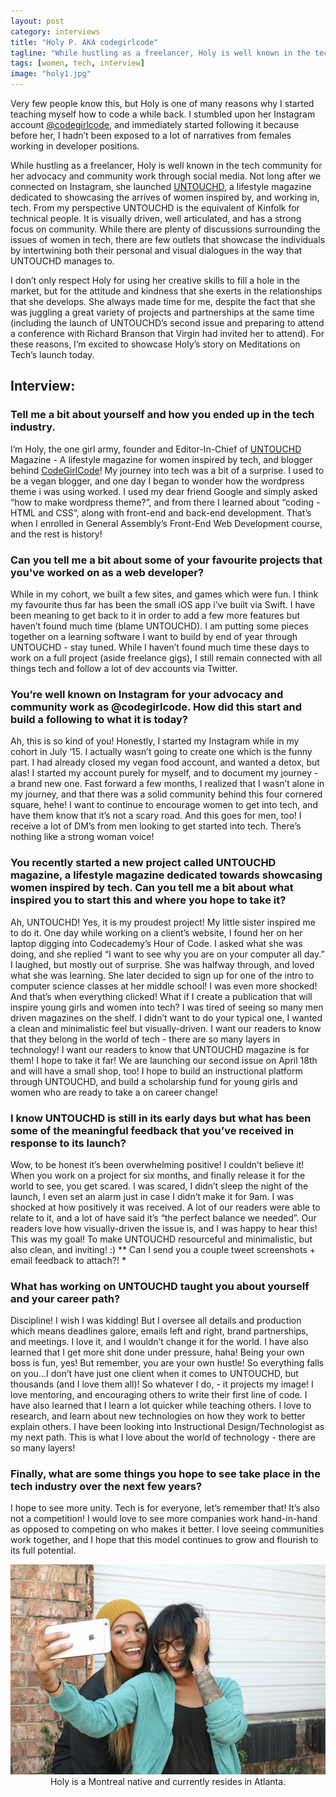 ```yaml
---
layout: post
category: interviews
title: "Holy P. AKA codegirlcode"
tagline: "While hustling as a freelancer, Holy is well known in the tech community for her advocacy and community work through social media."
tags: [women, tech, interview]
image: "holy1.jpg"
---
```


Very few people know this, but Holy is one of many reasons why I started teaching myself how to code a while back. I stumbled upon her Instagram account [@codegirlcode](http://instagram.com/codegirlcode), and immediately started following it because before her, I hadn’t been exposed to a lot of narratives from females working in developer positions.

While hustling as a freelancer, Holy is well known in the tech community for her advocacy and community work through social media. Not long after we connected on Instagram, she launched [UNTOUCHD](https://www.untouchd.co/), a lifestyle magazine dedicated to showcasing the arrives of women inspired by, and working in, tech. From my perspective UNTOUCHD is the equivalent of Kinfolk for technical people. It is visually driven, well articulated, and has a strong focus on community. While there are plenty of discussions surrounding the issues of women in tech, there are few outlets that showcase the individuals by intertwining both their personal and visual dialogues in the way that UNTOUCHD manages to.

I don’t only respect Holy for using her creative skills to fill a hole in the market, but for the attitude and kindness that she exerts in the relationships that she develops. She always made time for me, despite the fact that she was juggling a great variety of projects and partnerships at the same time (including the launch of UNTOUCHD’s second issue and preparing to attend a conference with Richard Branson that Virgin had invited her to attend). For these reasons, I’m excited to showcase Holy’s story on Meditations on Tech’s launch today.

## Interview:
### Tell me a bit about yourself and how you ended up in the tech industry.
I’m Holy, the one girl army, founder and Editor-In-Chief of [UNTOUCHD](https://www.untouchd.co/) Magazine - A lifestyle magazine for women inspired by tech, and blogger behind [CodeGirlCode](http://codegirlcode.co)! My journey into tech was a bit of a surprise. I used to be a vegan blogger, and one day I began to wonder how the wordpress theme i was using worked. I used my dear friend Google and simply asked “how to make wordpress theme?”, and from there I learned about “coding - HTML and CSS”, along with front-end and back-end development. That’s when I enrolled in General Assembly’s Front-End Web Development course, and the rest is history!

### Can you tell me a bit about some of your favourite projects that you've worked on as a web developer?
While in my cohort, we built a few sites, and games which were fun. I think my favourite thus far has been the small iOS app i’ve built via Swift. I have been meaning to get back to it in order to add a few more features but haven’t found much time (blame UNTOUCHD). I am putting some pieces together on a learning software I want to build by end of year through UNTOUCHD - stay tuned. While I haven’t found much time these days to work on a full project (aside freelance gigs), I still remain connected with all things tech and follow a lot of dev accounts via Twitter. 

### You’re well known on Instagram for your advocacy and community work as @codegirlcode. How did this start and build a following to what it is today? 
Ah, this is so kind of you! Honestly, I started my Instagram while in my cohort in July ‘15. I actually wasn’t going to create one which is the funny part. I had already closed my vegan food account, and wanted a detox, but alas! I started my account purely for myself, and to document my journey - a brand new one. Fast forward a few months, I realized that I wasn’t alone in my journey, and that there was a solid community behind this four cornered square, hehe! I want to continue to encourage women to get into tech, and have them know that it’s not a scary road. And this goes for men, too! I receive a lot of DM’s from men looking to get started into tech. There’s nothing like a strong woman voice! 

### You recently started a new project called UNTOUCHD magazine, a lifestyle magazine dedicated towards showcasing women inspired by tech. Can you tell me a bit about what inspired you to start this and where you hope to take it?
Ah, UNTOUCHD! Yes, it is my proudest project! My little sister inspired me to do it. One day while working on a client’s website, I found her on her laptop digging into Codecademy’s Hour of Code. I asked what she was doing, and she replied “I want to see why you are on your computer all day.” I laughed, but mostly out of surprise. She was halfway through, and loved what she was learning. She later decided to sign up for one of the intro to computer science classes at her middle school! I was even more shocked! And that’s when everything clicked! What if I create a publication that will inspire young girls and women into tech? I was tired of seeing so many men driven magazines on the shelf. I didn’t want to do your typical one, I wanted a clean and minimalistic feel but visually-driven. I want our readers to know that they belong in the world of tech - there are so many layers in technology! I want our readers to know that UNTOUCHD magazine is for them! I hope to take it far! We are launching our second issue on April 18th and will have a small shop, too! I hope to build an instructional platform through UNTOUCHD, and build a scholarship fund for young girls and women who are ready to take a on career change! 

### I know UNTOUCHD is still in its early days but what has been some of the meaningful feedback that you’ve received in response to its launch?
Wow, to be honest it’s been overwhelming positive! I couldn’t believe it! When you work on a project for six months, and finally release it for the world to see, you get scared. I was scared, I didn’t sleep the night of the launch, I even set an alarm just in case I didn’t make it for 9am. I was shocked at how positively it was received. A lot of our readers were able to relate to it, and a lot of have said it’s “the perfect balance we needed”. Our readers love how visually-driven the issue is, and I was happy to hear this! This was my goal! To make UNTOUCHD resourceful and minimalistic, but also clean, and inviting! :) ** Can I send you a couple tweet screenshots + email feedback to attach?! *

### What has working on UNTOUCHD taught you about yourself and your career path?
Discipline! I wish I was kidding! But I oversee all details and production which means deadlines galore, emails left and right, brand partnerships, and meetings. I love it, and I wouldn’t change it for the world. I have also learned that I get more shit done under pressure, haha! Being your own boss is fun, yes! But remember, you are your own hustle! So everything falls on you…I don’t have just one client when it comes to UNTOUCHD, but thousands (and I love them all)! So whatever I do, - it projects my image! I love mentoring, and encouraging others to write their first line of code. I have also learned that I learn a lot quicker while teaching others. I love to research, and learn about new technologies on how they work to better explain others. I have been looking into Instructional Design/Technologist as my next path. This is what I love about the world of technology - there are so many layers!

### Finally, what are some things you hope to see take place in the tech industry over the next few years?
I hope to see more unity. Tech is for everyone, let’s remember that! It’s also not a competition! I would love to see more companies work hand-in-hand as opposed to competing on who makes it better. I love seeing communities work together, and I hope that this model continues to grow and flourish to its full potential. 

<center><img src="/img/posts/holy2.jpg" class="img-responsive"></center>

<center>Holy is a Montreal native and currently resides in Atlanta.<center>